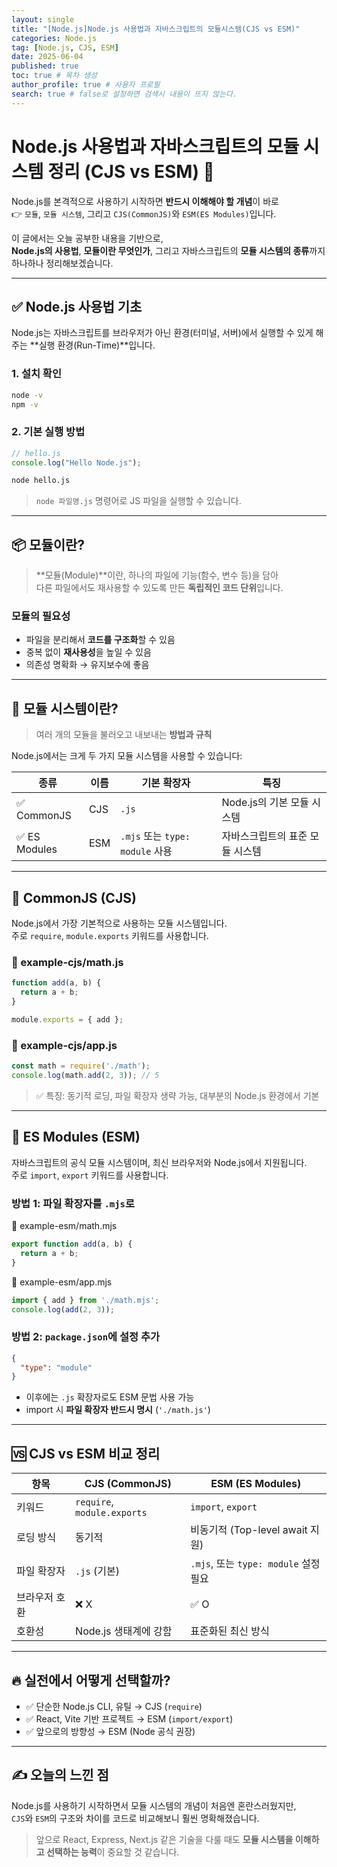 ```yaml
---
layout: single
title: "[Node.js]Node.js 사용법과 자바스크립트의 모듈시스템(CJS vs ESM)"
categories: Node.js
tag: [Node.js, CJS, ESM]
date: 2025-06-04
published: true
toc: true # 목차 생성
author_profile: true # 사용자 프로필
search: true # false로 설정하면 검색시 내용이 뜨지 않는다.
---
```


# Node.js 사용법과 자바스크립트의 모듈 시스템 정리 (CJS vs ESM) 🚀

Node.js를 본격적으로 사용하기 시작하면 **반드시 이해해야 할 개념**이 바로  
👉 `모듈`, `모듈 시스템`, 그리고 `CJS(CommonJS)`와 `ESM(ES Modules)`입니다.

이 글에서는 오늘 공부한 내용을 기반으로,  
**Node.js의 사용법**, **모듈이란 무엇인가**, 그리고 자바스크립트의 **모듈 시스템의 종류**까지  
하나하나 정리해보겠습니다.

---

## ✅ Node.js 사용법 기초

Node.js는 자바스크립트를 브라우저가 아닌 환경(터미널, 서버)에서 실행할 수 있게 해주는 **실행 환경(Run-Time)**입니다.

### 1. 설치 확인

```bash
node -v
npm -v
```

### 2. 기본 실행 방법

```js
// hello.js
console.log("Hello Node.js");
```

```bash
node hello.js
```

> `node 파일명.js` 명령어로 JS 파일을 실행할 수 있습니다.

---

## 📦 모듈이란?

> **모듈(Module)**이란, 하나의 파일에 기능(함수, 변수 등)을 담아  
> 다른 파일에서도 재사용할 수 있도록 만든 **독립적인 코드 단위**입니다.

### 모듈의 필요성

- 파일을 분리해서 **코드를 구조화**할 수 있음
- 중복 없이 **재사용성**을 높일 수 있음
- 의존성 명확화 → 유지보수에 좋음

---

## 🔄 모듈 시스템이란?

> 여러 개의 모듈을 불러오고 내보내는 **방법과 규칙**

Node.js에서는 크게 두 가지 모듈 시스템을 사용할 수 있습니다:

| 종류 | 이름 | 기본 확장자 | 특징 |
|------|------|--------------|------|
| ✅ CommonJS | CJS | `.js` | Node.js의 기본 모듈 시스템 |
| ✅ ES Modules | ESM | `.mjs` 또는 `type: module` 사용 | 자바스크립트의 표준 모듈 시스템 |

---

## 📌 CommonJS (CJS)

Node.js에서 가장 기본적으로 사용하는 모듈 시스템입니다.  
주로 `require`, `module.exports` 키워드를 사용합니다.

### 📁 example-cjs/math.js

```js
function add(a, b) {
  return a + b;
}

module.exports = { add };
```

### 📁 example-cjs/app.js

```js
const math = require('./math');
console.log(math.add(2, 3)); // 5
```

> ✅ 특징: 동기적 로딩, 파일 확장자 생략 가능, 대부분의 Node.js 환경에서 기본

---

## 📌 ES Modules (ESM)

자바스크립트의 공식 모듈 시스템이며, 최신 브라우저와 Node.js에서 지원됩니다.  
주로 `import`, `export` 키워드를 사용합니다.

### 방법 1: 파일 확장자를 `.mjs`로

📁 example-esm/math.mjs

```js
export function add(a, b) {
  return a + b;
}
```

📁 example-esm/app.mjs

```js
import { add } from './math.mjs';
console.log(add(2, 3));
```

### 방법 2: `package.json`에 설정 추가

```json
{
  "type": "module"
}
```

- 이후에는 `.js` 확장자로도 ESM 문법 사용 가능
- import 시 **파일 확장자 반드시 명시** (`'./math.js'`)

---

## 🆚 CJS vs ESM 비교 정리

| 항목 | CJS (CommonJS) | ESM (ES Modules) |
|------|----------------|------------------|
| 키워드 | `require`, `module.exports` | `import`, `export` |
| 로딩 방식 | 동기적 | 비동기적 (Top-level await 지원) |
| 파일 확장자 | `.js` (기본) | `.mjs`, 또는 `type: module` 설정 필요 |
| 브라우저 호환 | ❌ X | ✅ O |
| 호환성 | Node.js 생태계에 강함 | 표준화된 최신 방식 |

---

## 🔥 실전에서 어떻게 선택할까?

- ✅ 단순한 Node.js CLI, 유틸 → CJS (`require`)
- ✅ React, Vite 기반 프로젝트 → ESM (`import/export`)
- ✅ 앞으로의 방향성 → ESM (Node 공식 권장)

---

## ✍️ 오늘의 느낀 점

Node.js를 사용하기 시작하면서 모듈 시스템의 개념이 처음엔 혼란스러웠지만,  
`CJS`와 `ESM`의 구조와 차이를 코드로 비교해보니 훨씬 명확해졌습니다.

> 앞으로 React, Express, Next.js 같은 기술을 다룰 때도 **모듈 시스템을 이해하고 선택하는 능력**이 중요할 것 같습니다.
